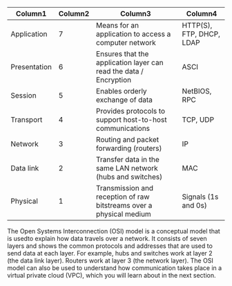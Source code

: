 | Column1      | Column2 | Column3                                                             | Column4                  |
| ------------ | ------- | ------------------------------------------------------------------- | ------------------------ |
| Application  | 7       | Means for an application to access a computer network               | HTTP(S), FTP, DHCP, LDAP |
| Presentation | 6       | Ensures that the application layer can read the data / Encryption   | ASCI                     |
| Session      | 5       | Enables orderly exchange of data                                    | NetBIOS, RPC             |
| Transport    | 4       | Provides protocols to support host-to-host communications           | TCP, UDP                 |
| Network      | 3       | Routing and packet forwarding (routers)                             | IP                       |
| Data link    | 2       | Transfer data in the same LAN network (hubs and switches)           | MAC                      |
| Physical     | 1       | Transmission and reception of raw bitstreams over a physical medium | Signals (1s and 0s)      |

The Open Systems Interconnection (OSI) model is a conceptual model that is usedto explain how data travels over a network. It consists of seven layers and shows the common protocols and addresses that are used to send data at each layer. For example, hubs and switches work at layer 2 (the data link layer). Routers work at layer 3 (the network layer). The OSI model can also be used to understand how communication takes place in a virtual private cloud (VPC), which you will learn about in the next section. 
